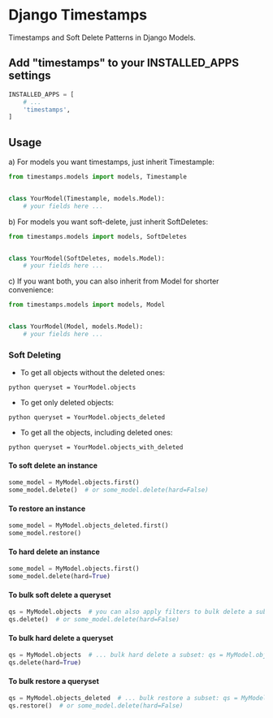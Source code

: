 # Django Timestamps

Timestamps and Soft Delete Patterns in Django Models.

## Add "timestamps" to your INSTALLED_APPS settings

```python
INSTALLED_APPS = [
    # ...
    'timestamps',
]
```

## Usage

a) For models you want timestamps, just inherit Timestample:

```python
from timestamps.models import models, Timestample


class YourModel(Timestample, models.Model):
    # your fields here ...

```

b) For models you want soft-delete, just inherit SoftDeletes:

```python
from timestamps.models import models, SoftDeletes


class YourModel(SoftDeletes, models.Model):
    # your fields here ...

```

c) If you want both, you can also inherit from Model for shorter convenience:

```python
from timestamps.models import models, Model


class YourModel(Model, models.Model):
    # your fields here ...

```


### Soft Deleting

- To get all objects without the deleted ones:

```python queryset = YourModel.objects```

- To get only deleted objects:

```python queryset = YourModel.objects_deleted```

- To get all the objects, including deleted ones:

```python queryset = YourModel.objects_with_deleted```


#### To soft delete an instance

```python
some_model = MyModel.objects.first()
some_model.delete()  # or some_model.delete(hard=False)
```

#### To restore an instance

```python
some_model = MyModel.objects_deleted.first()
some_model.restore()
```

#### To hard delete an instance

```python
some_model = MyModel.objects.first()
some_model.delete(hard=True)
```

#### To bulk soft delete a queryset

```python
qs = MyModel.objects  # you can also apply filters to bulk delete a subset: qs = MyModel.objects.filter(...)
qs.delete()  # or some_model.delete(hard=False)
```

#### To bulk hard delete a queryset

```python
qs = MyModel.objects  # ... bulk hard delete a subset: qs = MyModel.objects.filter(...)
qs.delete(hard=True)
```

#### To bulk restore a queryset

```python
qs = MyModel.objects_deleted  # ... bulk restore a subset: qs = MyModel.objects_deleted.filter(...)
qs.restore()  # or some_model.delete(hard=False)
```
